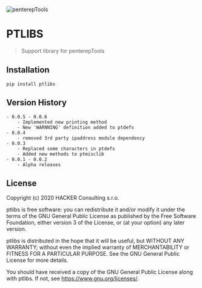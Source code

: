 ![penterepTools](https://www.penterep.com/external/penterepToolsLogo.png)

# PTLIBS
> Support library for penterepTools

## Installation
```
pip install ptlibs
```

## Version History
```
- 0.0.5 - 0.0.6
    - Implemented new printing method
    - New 'WARNNING' definition added to ptdefs
- 0.0.4
    - removed 3rd party ipaddress module dependency
- 0.0.3
    - Replaced some characters in ptdefs
    - Added new methods to ptmisclib
- 0.0.1 - 0.0.2
    - Alpha releases
```

## License

Copyright (c) 2020 HACKER Consulting s.r.o.

ptlibs is free software: you can redistribute it and/or modify
it under the terms of the GNU General Public License as published by
the Free Software Foundation, either version 3 of the License, or
(at your option) any later version.

ptlibs is distributed in the hope that it will be useful,
but WITHOUT ANY WARRANTY; without even the implied warranty of
MERCHANTABILITY or FITNESS FOR A PARTICULAR PURPOSE.  See the
GNU General Public License for more details.

You should have received a copy of the GNU General Public License
along with ptlibs.  If not, see <https://www.gnu.org/licenses/>.